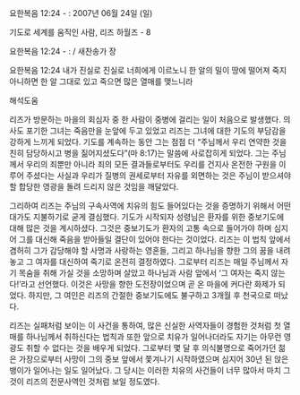 요한복음 12:24 - : 
2007년 06월 24일 (일)

기도로 세계를 움직인 사람, 리즈 하월즈 - 8



요한복음 12:24 - : / 새찬송가  장


요한복음 12:24
내가 진실로 진실로 너희에게 이르노니 한 알의 밀이 땅에 떨어져 죽지 아니하면 한 알 그대로 있고 죽으면 많은 열매를 맺느니라

해석도움





리즈가 방문하는 마을의 회심자 중 한 사람이 중병에 걸리는 일이 처음으로 발생했다. 의사도 포기한 그녀는 죽음만을 눈앞에 두고 있었고 리즈는 그녀에 대한 기도의 부담감을 강하게 느끼게 되었다. 기도를 계속하는 동안 그는 점점 더 “주님께서 우리 연약한 것을 친히 담당하시고 병을 짊어지셨도다”(마 8:17)는 말씀에 사로잡히게 되었다. 그는 주님께서 우리의 죄뿐만 아니라 죄의 모든 결과들로부터도 우리를 건지사 온전한 구원을 이루어 주셨다는 사실과 우리가 질병의 권세로부터 자유를 외면하는 것은 주님이 받으셔야 할 합당한 영광을 돌려 드리지 않은 것임을 깨달았다.

그리하여 리즈는 주님의 구속사역에 치유의 힘도 들어있다는 것을 증명하기 위해서 어떤 대가도 지불하기로 굳게 결심했다. 기도가 시작되자 성령님은 환자를 위한 중보기도에 대해 많은 것을 계시하셨다. 그것은 중보기도가 환자의 고통 속으로 들어가야 하며 심지어 그를 대신해 죽음을 받아들일 결단이 있어야 한다는 것이었다. 리즈는 이 법칙 앞에서 겸허히 그가 감당해야 할 사명과 사랑하는 영혼들, 그리고 하나님을 향한 그의 꿈을 내려놓고 그 여자를 대신하여 죽기로 온전히 결정하였다. 그로부터 리즈는 매일 주님께서 자기 목숨을 취해 가실 것을 소망하며 살았고 하나님과 사람 앞에서 ‘그 여자는 죽지 않는다!’라고 선언했다. 이것은 사망을 향한 도전장이었으며 곧 온 마을에 커다란 화제가 되었다. 하지만, 그 여인은 리즈의 간절한 중보기도에도 불구하고 3개월 후 천국으로 떠났다. 

리즈는 실패처럼 보이는 이 사건을 통하여, 많은 신실한 사역자들이 경험한 것처럼 첫 열매를 하나님께서 취하신다는 법칙과 또한 앞으로 치유가 일어나더라도 자기는 아무런 영광도 취할 수 없다는 것을 배우게 되었다. 그로부터 몇 달 후 의식불명으로 죽어가던 젊은 가장으로부터 사망이 그의 중보 앞에서 쫓겨나기 시작하였으며 심지어 30년 된 앉은뱅이가 일어나는 일도 일어났다. 그 당시는 이러한 치유의 사건들이 너무 많아서 마치 그것이 리즈의 전문사역인 것처럼 보일 정도였다.